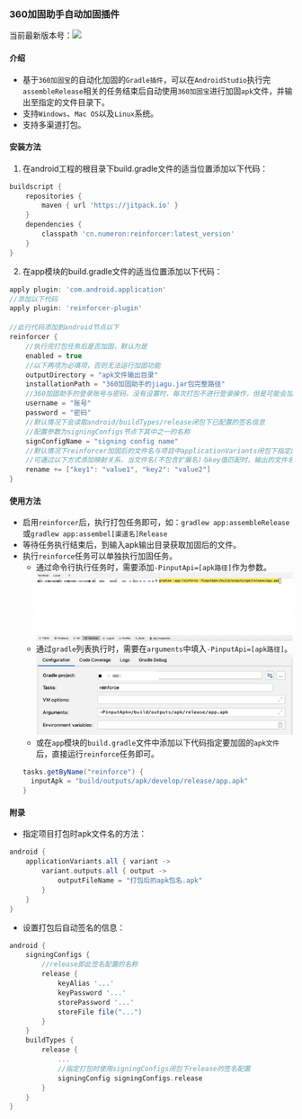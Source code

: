 ### 360加固助手自动加固插件

当前最新版本号：[![](https://jitpack.io/v/cn.numeron/reinforcer.svg)](https://jitpack.io/#cn.numeron/reinforcer)

#### 介绍

* 基于`360加固宝`的自动化加固的`Gradle插件`，可以在`AndroidStudio`执行完`assembleRelease`相关的任务结束后自动使用`360加固宝`进行加固`apk`文件，并输出至指定的文件目录下。
* 支持`Windows`、`Mac OS`以及`Linux`系统。
* 支持多渠道打包。

#### 安装方法

1. 在android工程的根目录下build.gradle文件的适当位置添加以下代码：

```groovy
buildscript {
    repositories {
        maven { url 'https://jitpack.io' }
    }
    dependencies {
        classpath 'cn.numeron:reinforcer:latest_version'
    }
}
```

2. 在app模块的build.gradle文件的适当位置添加以下代码：

```groovy
apply plugin: 'com.android.application'
//添加以下代码
apply plugin: 'reinforcer-plugin'

//此行代码添加到android节点以下
reinforcer {
    //执行完打包任务后是否加固，默认为是
    enabled = true
    //以下两项为必填项，否则无法运行加固功能
    outputDirectory = "apk文件输出目录"
    installationPath = "360加固助手的jiagu.jar包完整路径"
    //360加固助手的登录账号与密码，没有设置时，每次打包不进行登录操作，但是可能会加固失败。
    username = "账号"
    password = "密码"
    //默认情况下会读取android/buildTypes/release闭包下已配置的签名信息
    //配置参数为signingConfigs节点下其中之一的名称
    signConfigName = "signing config name"
    //默认情况下reinforcer加固后的文件名与项目中applicationVariants闭包下指定的文件名相同
    //可通过以下方式添加映射关系，当文件名(不包含扩展名)与key值匹配时，输出的文件名会修改为value的值
    rename += ["key1": "value1", "key2": "value2"]
}

```

#### 使用方法

* 启用`reinforcer`后，执行打包任务即可，如：`gradlew app:assembleRelease`或`gradlew app:assembel[渠道名]Release`
* 等待任务执行结束后，到输入apk输出目录获取加固后的文件。
* 执行`reinforce`任务可以单独执行加固任务。
  - 通过命令行执行任务时，需要添加`-PinputApi=[apk路径]`作为参数。
   ![](reinforce_task_1.png)
  - 通过`gradle`列表执行时，需要在`arguments`中填入`-PinputApi=[apk路径]`。
   ![](reinforce_task_0.png)
  - 或在`app`模块的`build.gradle`文件中添加以下代码指定要加固的`apk文件`后，直接运行`reinforce`任务即可。
  ```groovy
  tasks.getByName("reinforce") {
    inputApk = "build/outputs/apk/develop/release/app.apk"
  }
  ```
#### 附录

* 指定项目打包时apk文件名的方法：
```groovy
android {
    applicationVariants.all { variant ->
        variant.outputs.all { output ->
            outputFileName = "打包后的apk包名.apk"
        }
    }
}
```

* 设置打包后自动签名的信息：
```groovy
android {
    signingConfigs {
        //release即此签名配置的名称
        release {
            keyAlias '...'
            keyPassword '...'
            storePassword '...'
            storeFile file("...")
        }
    }
    buildTypes {
        release {
            ...
            //指定打包时使用signingConfigs闭包下release的签名配置
            signingConfig signingConfigs.release
        }
    }
}
```
